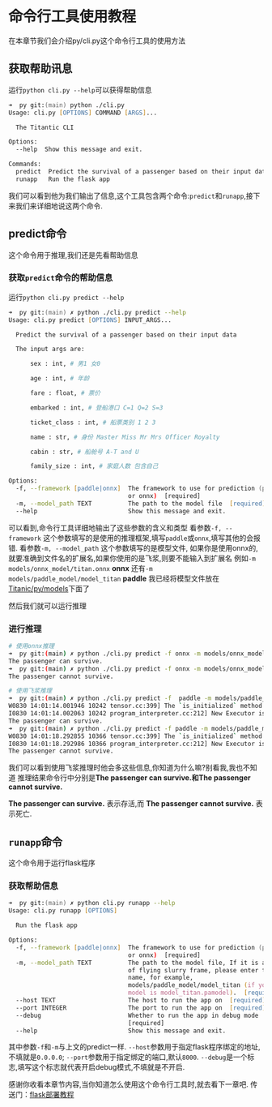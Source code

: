 # 命令行工具使用教程

在本章节我们会介绍py/cli.py这个命令行工具的使用方法

## 获取帮助讯息
运行`python cli.py --help`可以获得帮助信息
```zsh
➜  py git:(main) python ./cli.py 
Usage: cli.py [OPTIONS] COMMAND [ARGS]...

  The Titantic CLI

Options:
  --help  Show this message and exit.

Commands:
  predict  Predict the survival of a passenger based on their input data
  runapp   Run the flask app
```
我们可以看到他为我们输出了信息,这个工具包含两个命令:`predict`和`runapp`,接下来我们来详细地说这两个命令.

## predict命令
这个命令用于推理,我们还是先看帮助信息
### 获取`predict`命令的帮助信息
运行`python cli.py predict --help`
```zsh
➜  py git:(main) ✗ python ./cli.py predict --help
Usage: cli.py predict [OPTIONS] INPUT_ARGS...

  Predict the survival of a passenger based on their input data

  The input args are:

      sex : int, # 男1 女0

      age : int, # 年龄

      fare : float, # 票价

      embarked : int, # 登船港口 C=1 Q=2 S=3

      ticket_class : int, # 船票类别 1 2 3

      name : str, # 身份 Master Miss Mr Mrs Officer Royalty

      cabin : str, # 船舱号 A-T and U

      family_size : int, # 家庭人数 包含自己

Options:
  -f, --framework [paddle|onnx]  The framework to use for prediction (paddle
                                 or onnx)  [required]
  -m, --model_path TEXT          The path to the model file  [required]
  --help                         Show this message and exit.
```
可以看到,命令行工具详细地输出了这些参数的含义和类型
看参数`-f, --framework` 这个参数填写的是使用的推理框架,填写`paddle`或`onnx`,填写其他的会报错.
看参数`-m, --model_path` 这个参数填写的是模型文件,
如果你是使用onnx的,就要准确到文件名的扩展名,如果你使用的是飞浆,则要不能输入到扩展名
例如`-m models/onnx_model/titan.onnx` **onnx**
还有`-m models/paddle_model/model_titan` **paddle**
我已经将模型文件放在[Titanic/py/models](../../py/models/)下面了

然后我们就可以运行推理
### 进行推理
```bash
# 使用onnx推理
➜  py git:(main) ✗ python ./cli.py predict -f onnx -m models/onnx_model/titan.onnx  1 145 117.5 1 1 Mr U 115 
The passenger can survive.
➜  py git:(main) ✗ python ./cli.py predict -f onnx -m models/onnx_model/titan.onnx  1 845 117.5 1 1 Mr U 1152
The passenger cannot survive.

# 使用飞浆推理
➜  py git:(main) ✗ python ./cli.py predict -f  paddle -m models/paddle_model/model_titan  1 145 117.5 1 1 Mr U 115 
W0830 14:01:14.001946 10242 tensor.cc:399] The `is_initialized` method is deprecated since version 2.3, and will be removed in version 2.4! Please use `initialized` method instead.
I0830 14:01:14.002063 10242 program_interpreter.cc:212] New Executor is Running.
The passenger can survive.
➜  py git:(main) ✗ python ./cli.py predict -f paddle -m models/paddle_model/model_titan 1 845 117.5 1 1 Mr U 1152 
W0830 14:01:18.292855 10366 tensor.cc:399] The `is_initialized` method is deprecated since version 2.3, and will be removed in version 2.4! Please use `initialized` method instead.
I0830 14:01:18.292986 10366 program_interpreter.cc:212] New Executor is Running.
The passenger cannot survive.
```
我们可以看到使用飞浆推理时他会多这些信息,你知道为什么嘛?别看我,我也不知道
推理结果命令行中分别是**The passenger can survive.**和**The passenger cannot survive.**

**The passenger can survive.** 表示存活,而 **The passenger cannot survive.** 表示死亡.

## `runapp`命令
这个命令用于运行flask程序

### 获取帮助信息
```zsh
➜  py git:(main) ✗ python cli.py runapp --help
Usage: cli.py runapp [OPTIONS]

  Run the flask app

Options:
  -f, --framework [paddle|onnx]  The framework to use for prediction (paddle
                                 or onnx)  [required]
  -m, --model_path TEXT          The path to the model file, If it is a model
                                 of flying slurry frame, please enter the file
                                 name, for example,
                                 models/paddle_model/model_titan (if your
                                 model is model_titan.pamodel).  [required]
  --host TEXT                    The host to run the app on  [required]
  --port INTEGER                 The port to run the app on  [required]
  --debug                        Whether to run the app in debug mode
                                 [required]
  --help                         Show this message and exit.
```
其中参数`-f`和`-m`与上文的predict一样.
`--host`参数用于指定flask程序绑定的地址,不填就是`0.0.0.0`;
`--port`参数用于指定绑定的端口,默认`8000`.
`--debug`是一个标志,填写这个标志就代表开启debug模式,不填就是不开启.

感谢你收看本章节内容,当你知道怎么使用这个命令行工具时,就去看下一章吧.
传送门：[flask部署教程](./flaskapp.md)